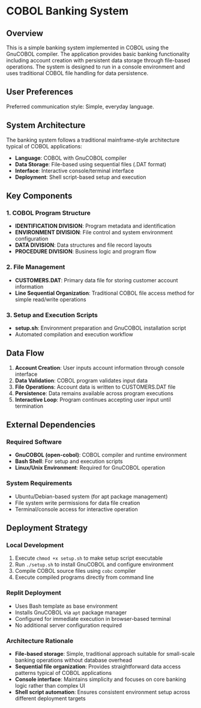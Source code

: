 # COBOL Banking System

## Overview

This is a simple banking system implemented in COBOL using the GnuCOBOL compiler. The application provides basic banking functionality including account creation with persistent data storage through file-based operations. The system is designed to run in a console environment and uses traditional COBOL file handling for data persistence.

## User Preferences

Preferred communication style: Simple, everyday language.

## System Architecture

The banking system follows a traditional mainframe-style architecture typical of COBOL applications:

- **Language**: COBOL with GnuCOBOL compiler
- **Data Storage**: File-based using sequential files (.DAT format)
- **Interface**: Interactive console/terminal interface
- **Deployment**: Shell script-based setup and execution

## Key Components

### 1. COBOL Program Structure
- **IDENTIFICATION DIVISION**: Program metadata and identification
- **ENVIRONMENT DIVISION**: File control and system environment configuration
- **DATA DIVISION**: Data structures and file record layouts
- **PROCEDURE DIVISION**: Business logic and program flow

### 2. File Management
- **CUSTOMERS.DAT**: Primary data file for storing customer account information
- **Line Sequential Organization**: Traditional COBOL file access method for simple read/write operations

### 3. Setup and Execution Scripts
- **setup.sh**: Environment preparation and GnuCOBOL installation script
- Automated compilation and execution workflow

## Data Flow

1. **Account Creation**: User inputs account information through console interface
2. **Data Validation**: COBOL program validates input data
3. **File Operations**: Account data is written to CUSTOMERS.DAT file
4. **Persistence**: Data remains available across program executions
5. **Interactive Loop**: Program continues accepting user input until termination

## External Dependencies

### Required Software
- **GnuCOBOL (open-cobol)**: COBOL compiler and runtime environment
- **Bash Shell**: For setup and execution scripts
- **Linux/Unix Environment**: Required for GnuCOBOL operation

### System Requirements
- Ubuntu/Debian-based system (for apt package management)
- File system write permissions for data file creation
- Terminal/console access for interactive operation

## Deployment Strategy

### Local Development
1. Execute `chmod +x setup.sh` to make setup script executable
2. Run `./setup.sh` to install GnuCOBOL and configure environment
3. Compile COBOL source files using `cobc` compiler
4. Execute compiled programs directly from command line

### Replit Deployment
- Uses Bash template as base environment
- Installs GnuCOBOL via `apt` package manager
- Configured for immediate execution in browser-based terminal
- No additional server configuration required

### Architecture Rationale
- **File-based storage**: Simple, traditional approach suitable for small-scale banking operations without database overhead
- **Sequential file organization**: Provides straightforward data access patterns typical of COBOL applications
- **Console interface**: Maintains simplicity and focuses on core banking logic rather than complex UI
- **Shell script automation**: Ensures consistent environment setup across different deployment targets